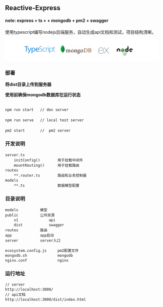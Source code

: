 ## Reactive-Express

#### note: express + ts + + mongodb + pm2 + swagger

使用typescript编写nodejs后端服务，自动生成api文档和测试，项目结构清晰。

[![Reactive-Express](https://github.com/guobin211/reactive-express/blob/master/images/github.jpg)](https://github.com/guobin211/reactive-express)

### 部署

**将dist目录上传到服务器**

**使用前确保mongodb数据库在运行状态**

```sh

npm run start   // dev server

npm run serve   // local test server

pm2 start       //  pm2 server

```

### 开发说明

    server.ts
        initConfig()        用于挂载中间件
        mountRouting()      用于挂载路由
    routes
        **.router.ts        路由和业务控制器
    models
        **.ts               数据模型配置

### 目录说明
    
    models          模型
    public          公共资源
        v1              api
        dist            swagger
    routes          路由
    app             app启动
    server          server入口
    
    ecosystem.config.js     pm2配置文件
    mongodb.sh              mongodb
    nginx.conf              nginx

### 运行地址
    
    // server
    http://localhost:3000/
    // api文档
    http://localhost:3000/dist/index.html

